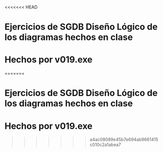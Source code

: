 <<<<<<< HEAD
# Ejercicios de SGDB Diseño Lógico de los diagramas hechos en clase

# Hechos por v019.exe
=======
# Ejercicios de SGDB Diseño Lógico de los diagramas hechos en clase

# Hechos por v019.exe
>>>>>>> a4ac08089e45b7e694ab9661415c010c2a1abea7
